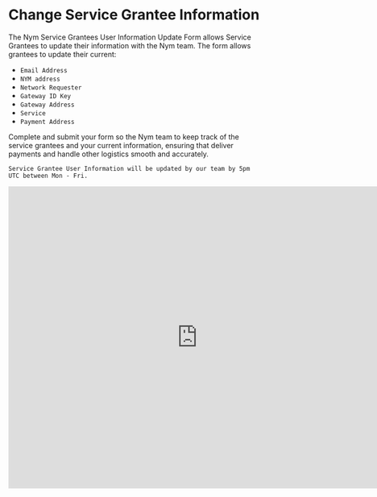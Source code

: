 # Change Service Grantee Information

The Nym Service Grantees User Information Update Form allows Service Grantees to update their information with the Nym team. The form allows grantees to update their current:
 - `Email Address`
 - `NYM address`
 - `Network Requester`
 - `Gateway ID Key` 
 - `Gateway Address`
 - `Service`
 - `Payment Address` 

Complete and submit your form so the Nym team to keep track of the service grantees and your current information, ensuring that deliver payments and handle other logistics smooth and accurately. 

```admonish info
Service Grantee User Information will be updated by our team by 5pm UTC between Mon - Fri. 
```

<iframe src="https://nymtech.typeform.com/sg-form-update" width="750" height="600" frameborder="0"></iframe>


